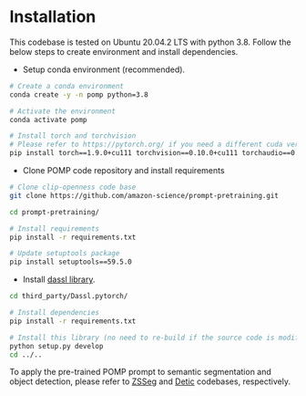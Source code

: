 # Installation

This codebase is tested on Ubuntu 20.04.2 LTS with python 3.8. Follow the below steps to create environment and install dependencies.

* Setup conda environment (recommended).
```bash
# Create a conda environment
conda create -y -n pomp python=3.8

# Activate the environment
conda activate pomp

# Install torch and torchvision
# Please refer to https://pytorch.org/ if you need a different cuda version
pip install torch==1.9.0+cu111 torchvision==0.10.0+cu111 torchaudio==0.9.0 -f https://download.pytorch.org/whl/torch_stable.html
```

* Clone POMP code repository and install requirements
```bash
# Clone clip-openness code base
git clone https://github.com/amazon-science/prompt-pretraining.git

cd prompt-pretraining/

# Install requirements
pip install -r requirements.txt

# Update setuptools package 
pip install setuptools==59.5.0
```

* Install [dassl library](https://github.com/KaiyangZhou/Dassl.pytorch).
```bash
cd third_party/Dassl.pytorch/

# Install dependencies
pip install -r requirements.txt

# Install this library (no need to re-build if the source code is modified)
python setup.py develop
cd ../..
```

To apply the pre-trained POMP prompt to semantic segmentation and object detection, please refer to [ZSSeg](../third_party/zsseg.baseline/README.md) and [Detic](../third_party/Detic/README.md) codebases, respectively. 